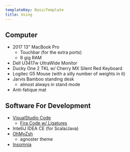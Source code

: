 ```yaml
---
templateKey: BasicTemplate
title: Using
---
```


## Computer

- 2017 13" MacBook Pro
  - Touchbar (for the extra ports)
  - 8 gig RAM
- Dell U3417w UltraWide Monitor
- Ducky One 2 TKL w/ Cherry MX Silent Red Keyboard
- Logitec G5 Mouse (with a silly number of weights in it)
- Jarvis Bamboo standing desk
  - almost always in stand mode
- Anti-fatique mat

## Software For Development

- [VisualStudio Code](https://code.visualstudio.com/)
  - [Fira Code w/ Ligatures](https://github.com/tonsky/FiraCode)
- IntelliJ IDEA CE (for Scala/Java)
- [OhMyZsh](https://ohmyz.sh/)
  - agnoster theme
- [Insomnia](insomnia.rest)
